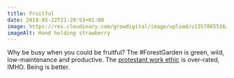 ```yaml
---
title: Fruitful
date: 2019-05-22T21:29:53+01:00
image: https://res.cloudinary.com/growdigital/image/upload/v1557865516/strawberry-F5E1C1A2.jpg
imageAlt: Hand holding strawberry
---
```


Why be busy when you could be fruitful? The #ForestGarden is green, wild, low-maintenance and productive. The [protestant work ethic](https://en.wikipedia.org/wiki/Protestant_work_ethic) is over-rated, IMHO. Being is better.
